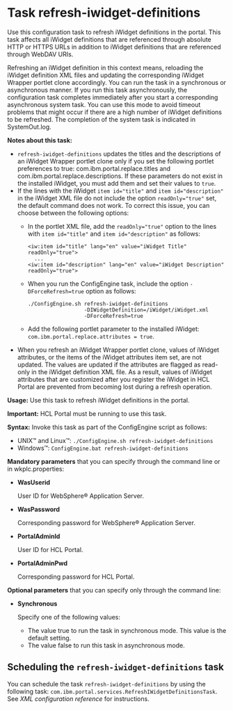 # Task refresh-iwidget-definitions

Use this configuration task to refresh iWidget definitions in the portal. This task affects all iWidget definitions that are referenced through absolute HTTP or HTTPS URLs in addition to iWidget definitions that are referenced through WebDAV URIs.

Refreshing an iWidget definition in this context means, reloading the iWidget definition XML files and updating the corresponding iWidget Wrapper portlet clone accordingly. You can run the task in a synchronous or asynchronous manner. If you run this task asynchronously, the configuration task completes immediately after you start a corresponding asynchronous system task. You can use this mode to avoid timeout problems that might occur if there are a high number of iWidget definitions to be refreshed. The completion of the system task is indicated in SystemOut.log.

**Notes about this task:**

-   `refresh-iwidget-definitions` updates the titles and the descriptions of an iWidget Wrapper portlet clone only if you set the following portlet preferences to true: com.ibm.portal.replace.titles and com.ibm.portal.replace.descriptions. If these parameters do not exist in the installed iWidget, you must add them and set their values to `true`.
-   If the lines with the iWidget `item id="title"` and `item id="description"` in the iWidget XML file do not include the option `readOnly="true"` set, the default command does not work. To correct this issue, you can choose between the following options:
    -   In the portlet XML file, add the `readOnly="true"` option to the lines with `item id="title"` and `item id="description"` as follows:

        ```
        <iw:item id="title" lang="en" value="iWidget Title" readOnly="true">
          ...              
        <iw:item id="description" lang="en" value="iWidget Description" readOnly="true">
        ```

    -   When you run the ConfigEngine task, include the option `-DForceRefresh=true` option as follows:

        ```
        ./ConfigEngine.sh refresh-iwidget-definitions 
                          -DIWidgetDefinition=/iWidget/iWidget.xml 
                          -DForceRefresh=true
        ```

    -   Add the following portlet parameter to the installed iWidget: `com.ibm.portal.replace.attributes = true`.
-   When you refresh an iWidget Wrapper portlet clone, values of iWidget attributes, or the items of the iWidget attributes item set, are not updated. The values are updated if the attributes are flagged as read-only in the iWidget definition XML file. As a result, values of iWidget attributes that are customized after you register the iWidget in HCL Portal are prevented from becoming lost during a refresh operation.

**Usage:** Use this task to refresh iWidget definitions in the portal.

**Important:** HCL Portal must be running to use this task.

**Syntax:** Invoke this task as part of the ConfigEngine script as follows:

-   UNIX™ and Linux™: `./ConfigEngine.sh refresh-iwidget-definitions`
-   Windows™: `ConfigEngine.bat refresh-iwidget-definitions`

**Mandatory parameters** that you can specify through the command line or in wkplc.properties:

-   **WasUserid**

    User ID for WebSphere® Application Server.

-   **WasPassword**

    Corresponding password for WebSphere® Application Server.

-   **PortalAdminId**

    User ID for HCL Portal.

-   **PortalAdminPwd**

    Corresponding password for HCL Portal.


**Optional parameters** that you can specify only through the command line:

-   **Synchronous**

    Specify one of the following values:

    -   The value true to run the task in synchronous mode. This value is the default setting.
    -   The value false to run this task in asynchronous mode.

## Scheduling the `refresh-iwidget-definitions` task

You can schedule the task `refresh-iwidget-definitions` by using the following task: `com.ibm.portal.services.RefreshIWidgetDefinitionsTask`. See *XML configuration reference* for instructions.



